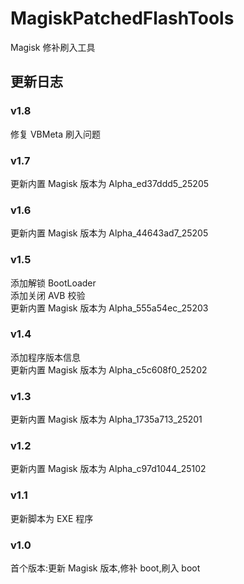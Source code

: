 # MagiskPatchedFlashTools

Magisk 修补刷入工具

## 更新日志

### v1.8

修复 VBMeta 刷入问题

### v1.7

更新内置 Magisk 版本为 Alpha_ed37ddd5_25205

### v1.6

更新内置 Magisk 版本为 Alpha_44643ad7_25205

### v1.5

添加解锁 BootLoader  
添加关闭 AVB 校验  
更新内置 Magisk 版本为 Alpha_555a54ec_25203

### v1.4

添加程序版本信息  
更新内置 Magisk 版本为 Alpha_c5c608f0_25202

### v1.3

更新内置 Magisk 版本为 Alpha_1735a713_25201

### v1.2

更新内置 Magisk 版本为 Alpha_c97d1044_25102

### v1.1

更新脚本为 EXE 程序

### v1.0

首个版本:更新 Magisk 版本,修补 boot,刷入 boot
